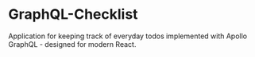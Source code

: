 # GraphQL-Checklist
Application for keeping track of everyday todos implemented with Apollo GraphQL - designed for modern React.
